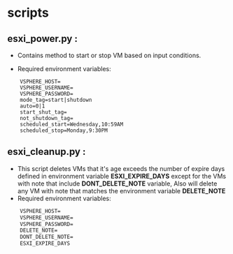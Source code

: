 # scripts

## esxi_power.py :
- Contains method to start or stop VM based on input conditions.

- Required environment variables:
```
    VSPHERE_HOST=
    VSPHERE_USERNAME=
    VSPHERE_PASSWORD=
    mode_tag=start|shutdown
    auto=0|1
    start_shut_tag=
    not_shutdown_tag=
    scheduled_start=Wednesday,10:59AM
    scheduled_stop=Monday,9:30PM
```



## esxi_cleanup.py :

-  This script deletes VMs that it's age exceeds the number of expire days defined in environment variable **ESXI_EXPIRE_DAYS** except for the VMs with note that include **DONT_DELETE_NOTE** variable, Also will delete any VM with note that matches the environment variable **DELETE_NOTE** 
- Required environment variables:

```tex
 	VSPHERE_HOST=
 	VSPHERE_USERNAME=
 	VSPHERE_PASSWORD=
 	DELETE_NOTE=
 	DONT_DELETE_NOTE=
 	ESXI_EXPIRE_DAYS
```